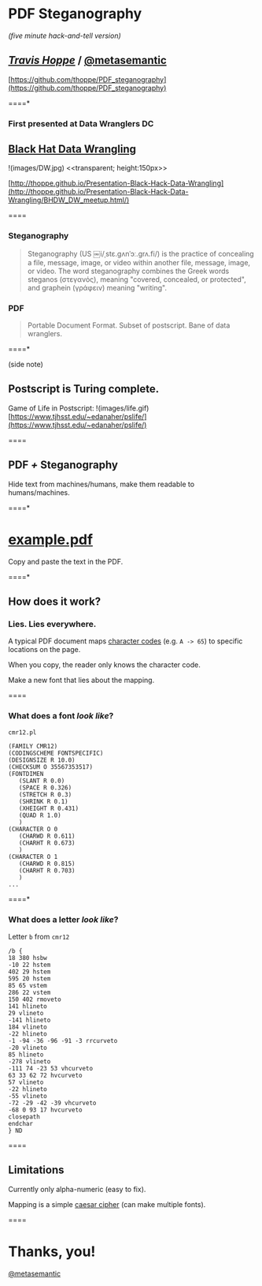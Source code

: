 # PDF Steganography
_(five minute hack-and-tell version)_

*[Travis Hoppe](http://thoppe.github.io/)* / [@metasemantic](https://twitter.com/metasemantic)
----------
[https://github.com/thoppe/PDF_steganography](https://github.com/thoppe/PDF_steganography)

====*

### First presented at Data Wranglers DC
## [Black Hat Data Wrangling](http://www.meetup.com/Data-Wranglers-DC/events/225710555/)
!(images/DW.jpg) <<transparent; height:150px>>


[http://thoppe.github.io/Presentation-Black-Hack-Data-Wrangling](http://thoppe.github.io/Presentation-Black-Hack-Data-Wrangling/BHDW_DW_meetup.html/)

====

### Steganography

> Steganography (US ￼i/ˌstɛ.ɡʌnˈɔː.ɡrʌ.fi/) is the practice of concealing a file, message, image, or video within another file, message, image, or video. The word steganography combines the Greek words steganos (στεγανός), meaning "covered, concealed, or protected", and graphein (γράφειν) meaning "writing".

### PDF
> Portable Document Format. Subset of postscript. Bane of data wranglers.

====*

(side note)
## Postscript is Turing complete.


Game of Life in Postscript:
!(images/life.gif) [https://www.tjhsst.edu/~edanaher/pslife/](https://www.tjhsst.edu/~edanaher/pslife/)

====

## PDF *+* Steganography

Hide text from machines/humans, make them readable to humans/machines.

====*

# [example.pdf](example.pdf)

Copy and paste the text in the PDF.

====*

## How does it work?
### Lies. Lies everywhere.


A typical PDF document maps [character codes](https://en.wikipedia.org/wiki/Character_encoding) (e.g. `A -> 65`) 
to specific locations on the page. 

When you copy, the reader only knows the character code.

Make a new font that lies about the mapping.

====

### What does a font _look like_?
`cmr12.pl`

    (FAMILY CMR12)
    (CODINGSCHEME FONTSPECIFIC)
    (DESIGNSIZE R 10.0)
    (CHECKSUM O 35567353517)
    (FONTDIMEN
       (SLANT R 0.0)
       (SPACE R 0.326)
       (STRETCH R 0.3)
       (SHRINK R 0.1)
       (XHEIGHT R 0.431)
       (QUAD R 1.0)
       )
    (CHARACTER O 0
       (CHARWD R 0.611)
       (CHARHT R 0.673)
       )
    (CHARACTER O 1
       (CHARWD R 0.815)
       (CHARHT R 0.703)
       )
    ...

====*

### What does a letter _look like_?
Letter `b` from `cmr12`

    /b {
	18 380 hsbw
	-10 22 hstem
	402 29 hstem
	595 20 hstem
	85 65 vstem
	286 22 vstem
	150 402 rmoveto
	141 hlineto
	29 vlineto
	-141 hlineto
	184 vlineto
	-22 hlineto
	-1 -94 -36 -96 -91 -3 rrcurveto
	-20 vlineto
	85 hlineto
	-278 vlineto
	-111 74 -23 53 vhcurveto
	63 33 62 72 hvcurveto
	57 vlineto
	-22 hlineto
	-55 vlineto
	-72 -29 -42 -39 vhcurveto
	-68 0 93 17 hvcurveto
	closepath
	endchar
	} ND


====


## Limitations

Currently only alpha-numeric (easy to fix).

Mapping is a simple [caesar cipher](https://en.wikipedia.org/wiki/Caesar_cipher) (can make multiple fonts).

====


# Thanks, you!
[@metasemantic](https://twitter.com/metasemantic)
